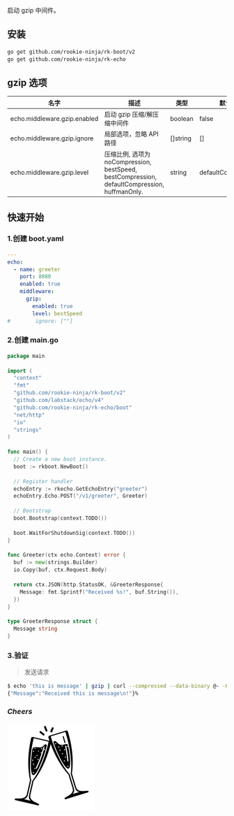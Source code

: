 启动 gzip 中间件。

## 安装
```bash
go get github.com/rookie-ninja/rk-boot/v2
go get github.com/rookie-ninja/rk-echo
```

## gzip 选项
| 名字                          | 描述                                                                                    | 类型       | 默认值                |
|-----------------------------|---------------------------------------------------------------------------------------|----------|--------------------|
| echo.middleware.gzip.enabled | 启动 gzip 压缩/解压缩中间件                                                                     | boolean  | false              |
| echo.middleware.gzip.ignore  | 局部选项，忽略 API 路径                                                                        | []string | []                 |
| echo.middleware.gzip.level   | 压缩比例, 选项为 noCompression, bestSpeed, bestCompression, defaultCompression, huffmanOnly. | string   | defaultCompression |

## 快速开始
### 1.创建 boot.yaml
```yaml
---
echo:
  - name: greeter
    port: 8080
    enabled: true
    middleware:
      gzip:
        enabled: true
        level: bestSpeed
#        ignore: [""]
```

### 2.创建 main.go
```go
package main

import (
  "context"
  "fmt"
  "github.com/rookie-ninja/rk-boot/v2"
  "github.com/labstack/echo/v4"
  "github.com/rookie-ninja/rk-echo/boot"
  "net/http"
  "io"
  "strings"
)

func main() {
  // Create a new boot instance.
  boot := rkboot.NewBoot()

  // Register handler
  echoEntry := rkecho.GetEchoEntry("greeter")
  echoEntry.Echo.POST("/v1/greeter", Greeter)

  // Bootstrap
  boot.Bootstrap(context.TODO())

  boot.WaitForShutdownSig(context.TODO())
}

func Greeter(ctx echo.Context) error {
  buf := new(strings.Builder)
  io.Copy(buf, ctx.Request.Body)
  
  return ctx.JSON(http.StatusOK, &GreeterResponse{
    Message: fmt.Sprintf("Received %s!", buf.String()),
  })
}

type GreeterResponse struct {
  Message string
}
```

### 3.验证
> 发送请求

```bash
$ echo 'this is message' | gzip | curl --compressed --data-binary @- -H "Content-Encoding: gzip" -H "Accept-Encoding: gzip" localhost:8080/v1/greeter
{"Message":"Received this is message\n!"}%
```

### _**Cheers**_
![](../../../../img/user-guide/cheers.png)